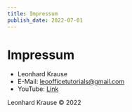 ```yaml
---
title: Impressum
publish_date: 2022-07-01
---
```


# Impressum

- Leonhard Krause
- E-Mail: leoofficetutorials@gmail.com
- YouTube: [Link](https://www.youtube.com/Leoofficetutorials)

Leonhard Krause © 2022